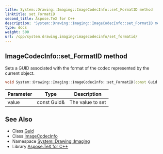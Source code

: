```yaml
---
title: System::Drawing::Imaging::ImageCodecInfo::set_FormatID method
linktitle: set_FormatID
second_title: Aspose.TeX for C++
description: 'System::Drawing::Imaging::ImageCodecInfo::set_FormatID method. Sets a GUID associated with the format of the codec represented by the current object in C++.'
type: docs
weight: 500
url: /cpp/system.drawing.imaging/imagecodecinfo/set_formatid/
---
```

## ImageCodecInfo::set_FormatID method


Sets a GUID associated with the format of the codec represented by the current object.

```cpp
void System::Drawing::Imaging::ImageCodecInfo::set_FormatID(const Guid &value)
```


| Parameter | Type | Description |
| --- | --- | --- |
| value | const Guid\& | The value to set |

## See Also

* Class [Guid](../../../system/guid/)
* Class [ImageCodecInfo](../)
* Namespace [System::Drawing::Imaging](../../)
* Library [Aspose.TeX for C++](../../../)
